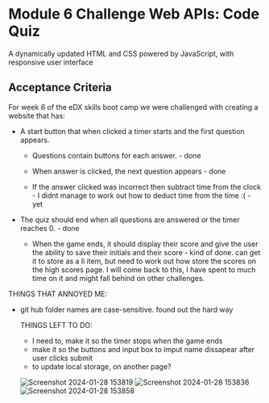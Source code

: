 # Module 6 Challenge Web APIs: Code Quiz

A dynamically updated HTML and CSS powered by JavaScript, with responsive user interface

## Acceptance Criteria

For week 6 of the eDX skills boot camp we were challenged with creating a website that has:

* A start button that when clicked a timer starts and the first question appears.
 
  * Questions contain buttons for each answer. - done
    
  * When answer is clicked, the next question appears - done
    
  * If the answer clicked was incorrect then subtract time from the clock - I didnt manage to work out how to deduct time from the time :( - yet

* The quiz should end when all questions are answered or the timer reaches 0. - done

  * When the game ends, it should display their score and give the user the ability to save their initials and their score - kind of done. can get it to store as a li item, but need to work out how store the scores on the high scores page. I will come back to this, I have spent to much time on it and might fall behind on other challenges.

 THINGS THAT ANNOYED ME:

- git hub folder names are case-sensitive. found out the hard way

  THINGS LEFT TO DO:

  - I need to, make it so the timer stops when the game ends
  - make it so the buttons and input box to imput name dissapear after user clicks submit
  - to update local storage, on another page?

  ![Screenshot 2024-01-28 153819](https://github.com/Tezeroth/TimedQuiz/assets/64762171/2cc482eb-4683-42d7-88b2-4440750e5a8b)
  ![Screenshot 2024-01-28 153836](https://github.com/Tezeroth/TimedQuiz/assets/64762171/60edda08-0a57-4429-907a-9c9150f0c16c)
  ![Screenshot 2024-01-28 153858](https://github.com/Tezeroth/TimedQuiz/assets/64762171/9972a240-21ae-4767-b4fb-5a3e2ea7c625)


